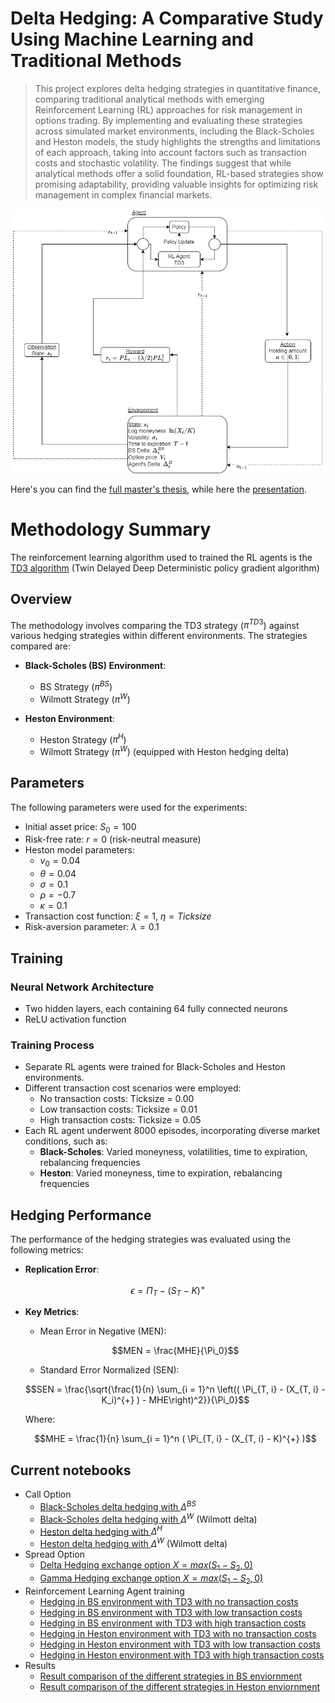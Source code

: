 # Delta Hedging: A Comparative Study Using Machine Learning and Traditional Methods

> This project explores delta hedging strategies in quantitative finance, comparing traditional analytical methods with emerging Reinforcement Learning (RL) approaches for risk management in options trading. By implementing and evaluating these strategies across simulated market environments, including the Black-Scholes and Heston models, the study highlights the strengths and limitations of each approach, taking into account factors such as transaction costs and stochastic volatility. The findings suggest that while analytical methods offer a solid foundation, RL-based strategies show promising adaptability, providing valuable insights for optimizing risk management in complex financial markets.

![rl-env](images/rl_hedging_1.png)

Here's you can find the [full master's thesis](https://drive.google.com/file/d/18Bhfm8zV51Ucb4swH3QYgUoy_uS0sxaI/view?usp=drive_link), while here the [presentation](https://drive.google.com/file/d/11lvLpdOtUgDfHKnX0PaKqnCfwlEdKRMJ/view?usp=sharing).

# Methodology Summary

The reinforcement learning algorithm used to trained the RL agents is the [TD3 algorithm](https://arxiv.org/pdf/1802.09477) (Twin Delayed Deep Deterministic policy gradient algorithm)

## Overview
The methodology involves comparing the TD3 strategy ($\pi^{TD3}$) against various hedging strategies within different environments. The strategies compared are:

- **Black-Scholes (BS) Environment**:
  - BS Strategy ($\pi^{BS}$)
  - Wilmott Strategy ($\pi^{W}$)

- **Heston Environment**:
  - Heston Strategy ($\pi^{H}$)
  - Wilmott Strategy ($\pi^{W}$) (equipped with Heston hedging delta)

## Parameters
The following parameters were used for the experiments:

- Initial asset price: $S_0 = 100$
- Risk-free rate: $r = 0$ (risk-neutral measure)
- Heston model parameters:
  - $v_0 = 0.04$
  - $\theta = 0.04$
  - $\sigma = 0.1$
  - $\rho = -0.7$
  - $\kappa = 0.1$
- Transaction cost function: $\xi = 1$, $\eta = \textit{Ticksize}$
- Risk-aversion parameter: $\lambda = 0.1$

## Training
### Neural Network Architecture
- Two hidden layers, each containing 64 fully connected neurons
- ReLU activation function

### Training Process
- Separate RL agents were trained for Black-Scholes and Heston environments.
- Different transaction cost scenarios were employed:
  - No transaction costs: Ticksize = 0.00
  - Low transaction costs: Ticksize = 0.01
  - High transaction costs: Ticksize = 0.05
- Each RL agent underwent 8000 episodes, incorporating diverse market conditions, such as:
  - **Black-Scholes**: Varied moneyness, volatilities, time to expiration, rebalancing frequencies
  - **Heston**: Varied moneyness, time to expiration, rebalancing frequencies

## Hedging Performance
The performance of the hedging strategies was evaluated using the following metrics:

- **Replication Error**: 
```math
\epsilon = \Pi_T - (S_T - K)^+ 
```

- **Key Metrics**:
  - Mean Error in Negative (MEN):
  ```math
  MEN = \frac{MHE}{\Pi_0}
  ```
  - Standard Error Normalized (SEN):
  ```math
  SEN = \frac{\sqrt{\frac{1}{n} \sum_{i = 1}^n \left(( \Pi_{T, i} - (X_{T, i} - K_i)^{+} ) - MHE\right)^2}}{\Pi_0}
  ```

  Where:
  ```math
  MHE = \frac{1}{n} \sum_{i = 1}^n ( \Pi_{T, i} - (X_{T, i} - K)^{+} )
  ```


## Current notebooks

- Call Option
  - [Black-Scholes delta hedging with ](black-scholes-hedging/call-option/bs_delta_hedging.ipynb)$\Delta^{BS}$
  - [Black-Scholes delta hedging with ](black-scholes-hedging/call-option/bs_delta_hedging.ipynb)$\Delta^{W}$ (Wilmott delta)
  - [Heston delta hedging with ](black-scholes-hedging/call-option/bs_delta_hedging.ipynb)$\Delta^{H}$
  - [Heston delta hedging with ](black-scholes-hedging/call-option/bs_delta_hedging.ipynb)$\Delta^{W}$ (Wilmott delta)
- Spread Option
  - [Delta Hedging exchange option $X = max(S_1 - S_2, 0)$](black-scholes-hedging/spread-option/delta_hedging_spread.ipynb)
  - [Gamma Hedging exchange option $X = max(S_1 - S_2, 0)$](black-scholes-hedging/spread-option/gamma_hedging_spread.ipynb)
- Reinforcement Learning Agent training
  - [Hedging in BS environment with TD3 with no transaction costs](rl-hedging/hedging-bs-t3d-training-zero.ipynb)
  - [Hedging in BS environment with TD3 with low transaction costs](rl-hedging/hedging-bs-t3d-training-low.ipynb)
  - [Hedging in BS environment with TD3 with high transaction costs](rl-hedging/hedging-bs-t3d-training-high.ipynb)
  - [Hedging in Heston environment with TD3 with no transaction costs](rl-hedging/hedging-heston-t3d-training-zero.ipynb)
  - [Hedging in Heston environment with TD3 with low transaction costs](rl-hedging/hedging-heston-t3d-training-low.ipynb)
  - [Hedging in Heston environment with TD3 with high transaction costs](rl-hedging/hedging-heston-t3d-training-high.ipynb)
- Results
  - [Result comparison of the different strategies in BS enviornment](black-scholes-hedging/call-option/results_comp.ipynb)
  - [Result comparison of the different strategies in Heston enviornment](heston-hedging/results_comparison.ipynb)